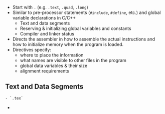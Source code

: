 - Start with `.` (e.g. `.text`, `.quad`, `.long`)
- Similar to pre-processor statements (`#include`, `#define`, etc.) and global variable declarations in C/C++
	- Text and data segments
	- Reserving & initializing global variables and constants
	- Compiler and linker status
- Directs the assembler in how to assemble the actual instructions and how to initialize memory when the program is loaded.
- Directives specify:
	- where to place the information
	- what names are visible to other files in the program
	- global data variables & their size
	- alignment requirements
## Text and Data Segments
	- `.tex`
-